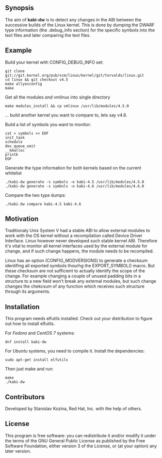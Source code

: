 ## Synopsis

The aim of **kabi-dw** is to detect any changes in the ABI between the successive builds of the Linux kernel.
This is done by dumping the DWARF type information (the .debug\_info section) for the specific symbols into the text files and later comparing the text files.

## Example

Build your kernel with CONFIG\_DEBUG\_INFO set:

```
git clone git://git.kernel.org/pub/scm/linux/kernel/git/torvalds/linux.git
cd linux && git checkout v4.5
make allyesconfig
make
```

Get all the modules *and* vmlinux into single directory

```
make modules_install && cp vmlinux /usr/lib/modules/4.5.0
```

... build another kernel you want to compare to, lets say v4.6.

Build a list of symbols you want to monitor:

~~~
cat > symbols << EOF
init_task
schedule
dev_queue_xmit
__kmalloc
printk
EOF
~~~

Generate the type information for both kernels based on the current whitelist

~~~
./kabi-dw generate -s symbols -o kabi-4.5 /usr/lib/modules/4.5.0
./kabi-dw generate -s symbols -o kabi-4.6 /usr/lib/modules/4.6.0
~~~

Compare the two type dumps:

~~~
./kabi-dw compare kabi-4.5 kabi-4.6
~~~

## Motivation

Traditionaly Unix System V had a stable ABI to allow external modules to work with the OS kernel without a recompilation called Device Driver Interface.
Linux however never developed such stable kernel ABI. Therefore it's vital to monitor all kernel interfaces used by the external module for change, and if such change happens, the module needs to be recompiled.

Linux has an option (CONFIG\_MODVERSIONS) to generate a checksum identifing all exported symbols thourhg the EXPORT\_SYMBOL() macro. But these checksum are not sufficient to actually identify the scope of the change. For example changing a couple of unused padding bits in a structure to a new field won't break any external modules, but such change changes the chekcsum of any function which receives such structure through its arguments.

## Installation

This program needs elfutils installed. Check out your distribution to figure out how to install elfutils.

For *Fedora* and *CentOS 7* systems:
~~~
dnf install kabi-dw
~~~

For *Ubuntu* systems, you need to compile it. Install the dependencies:
~~~
sudo apt-get install elfutils
~~~

Then just make and run:
~~~
make
./kabi-dw
~~~

## Contributors

Developed by Stanislav Kozina, Red Hat, Inc. with the help of others.

## License

This program is free software: you can redistribute it and/or modify
it under the terms of the GNU General Public License as published by
the Free Software Foundation, either version 3 of the License, or
(at your option) any later version.
